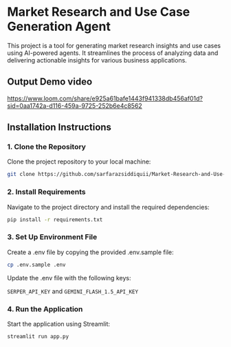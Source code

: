 # Market Research and Use Case Generation Agent

This project is a tool for generating market research insights and use cases using AI-powered agents. It streamlines the process of analyzing data and delivering actionable insights for various business applications.

## Output Demo video
https://www.loom.com/share/e925a61bafe1443f941338db456af01d?sid=0aa1742a-d116-459a-9725-252b6e4c8562 

## Installation Instructions

### 1. Clone the Repository
Clone the project repository to your local machine:
```bash
git clone https://github.com/sarfarazsiddiquii/Market-Research-and-Use-Case-Generation-Agent
```
### 2. Install Requirements
Navigate to the project directory and install the required dependencies:
```bash
pip install -r requirements.txt
```
### 3. Set Up Environment File
Create a .env file by copying the provided .env.sample file:
```bash
cp .env.sample .env
```
Update the .env file with the following keys:

```SERPER_API_KEY``` and 
```GEMINI_FLASH_1.5_API_KEY```
### 4. Run the Application
Start the application using Streamlit:
```bash
streamlit run app.py
```
